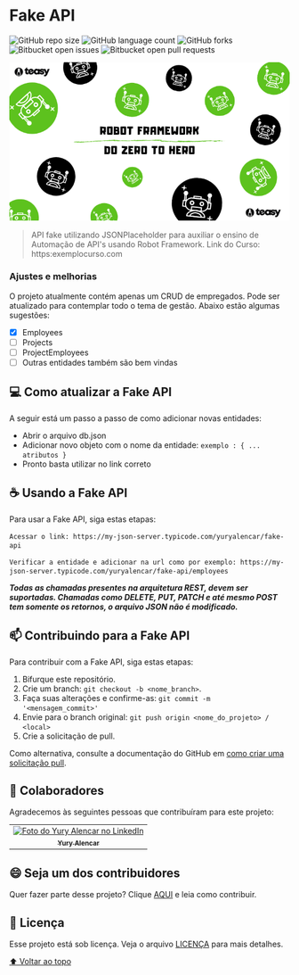 # Fake API

![GitHub repo size](https://img.shields.io/github/repo-size/yuryalencar/fake-api?style=for-the-badge)
![GitHub language count](https://img.shields.io/github/languages/count/yuryalencar/fake-api?style=for-the-badge)
![GitHub forks](https://img.shields.io/github/forks/yuryalencar/fake-api?style=for-the-badge)
![Bitbucket open issues](https://img.shields.io/bitbucket/issues/yuryalencar/fake-api?style=for-the-badge)
![Bitbucket open pull requests](https://img.shields.io/bitbucket/pr-raw/yuryalencar/fake-api?style=for-the-badge)

<div align="center">
  <img src="https://github.com/yuryalencar/fake-api/blob/main/Robot%20framework.png" alt="Banner do Curso">
</div>
  
> API fake utilizando JSONPlaceholder para auxiliar o ensino de Automação de API's usando Robot Framework. Link do Curso: https:exemplocurso.com

### Ajustes e melhorias

O projeto atualmente contém apenas um CRUD de empregados. Pode ser atualizado para contemplar todo o tema de gestão. Abaixo estão algumas sugestões:

- [x] Employees
- [ ] Projects
- [ ] ProjectEmployees
- [ ] Outras entidades também são bem vindas

## 💻 Como atualizar a Fake API

A seguir está um passo a passo de como adicionar novas entidades:

* Abrir o arquivo db.json
* Adicionar novo objeto com o nome da entidade: `exemplo : { ... atributos }`
* Pronto basta utilizar no link correto

## ☕ Usando a Fake API

Para usar a Fake API, siga estas etapas:

```
Acessar o link: https://my-json-server.typicode.com/yuryalencar/fake-api
```

```
Verificar a entidade e adicionar na url como por exemplo: https://my-json-server.typicode.com/yuryalencar/fake-api/employees
```

**_Todas as chamadas presentes na arquitetura REST, devem ser suportadas. Chamadas como DELETE, PUT, PATCH e até mesmo POST tem somente os retornos, o arquivo JSON não é modificado._**

## 📫 Contribuindo para a Fake API
<!---Se o seu README for longo ou se você tiver algum processo ou etapas específicas que deseja que os contribuidores sigam, considere a criação de um arquivo CONTRIBUTING.md separado--->
Para contribuir com a Fake API, siga estas etapas:

1. Bifurque este repositório.
2. Crie um branch: `git checkout -b <nome_branch>`.
3. Faça suas alterações e confirme-as: `git commit -m '<mensagem_commit>'`
4. Envie para o branch original: `git push origin <nome_do_projeto> / <local>`
5. Crie a solicitação de pull.

Como alternativa, consulte a documentação do GitHub em [como criar uma solicitação pull](https://help.github.com/en/github/collaborating-with-issues-and-pull-requests/creating-a-pull-request).

## 🤝 Colaboradores

Agradecemos às seguintes pessoas que contribuíram para este projeto:

<table>
  <tr>
    <td align="center">
      <a href="#">
        <img src=https://media-exp1.licdn.com/dms/image/C4E03AQEX-TUugmJlAA/profile-displayphoto-shrink_400_400/0/1634681320995?e=1646265600&v=beta&t=5Z-OuH8411pjAtZUjdAVsnV2eWEnzu3tF7N42DMvknM width="100px;" alt="Foto do Yury Alencar no LinkedIn"/><br>
        <sub>
          <b>Yury Alencar</b>
        </sub>
      </a>
    </td>
  </tr>
</table>


## 😄 Seja um dos contribuidores<br>

Quer fazer parte desse projeto? Clique [AQUI](CONTRIBUTING.md) e leia como contribuir.

## 📝 Licença

Esse projeto está sob licença. Veja o arquivo [LICENÇA](LICENSE.md) para mais detalhes.

[⬆ Voltar ao topo](#fake-api)<br>
